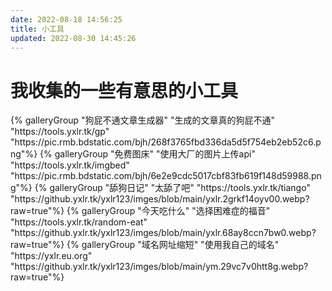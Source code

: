 ```yaml
---
date: 2022-08-18 14:56:25
title: 小工具
updated: 2022-08-30 14:45:26
---
```

# 我收集的一些有意思的小工具

<div class="gallery-group-main">
{% galleryGroup "狗屁不通文章生成器" "生成的文章真的狗屁不通" "https://tools.yxlr.tk/gp" "https://pic.rmb.bdstatic.com/bjh/268f3765fbd336da5d5f754eb2eb52c6.png"%}
{% galleryGroup "免费图床" "使用大厂的图片上传api" "https://tools.yxlr.tk/imgbed" "https://pic.rmb.bdstatic.com/bjh/6e2e9cdc5017cbf83fb619f148d59988.png"%}
{% galleryGroup "舔狗日记" "太舔了吧" "https://tools.yxlr.tk/tiango" "https://github.yxlr.tk/yxlr123/imges/blob/main/yxlr.2grkf14oyv00.webp?raw=true"%}
{% galleryGroup "今天吃什么" "选择困难症的福音" "https://tools.yxlr.tk/random-eat" "https://github.yxlr.tk/yxlr123/imges/blob/main/yxlr.68ay8ccn7bw0.webp?raw=true"%}
{% galleryGroup "域名网址缩短" "使用我自己的域名" "https://yxlr.eu.org" "https://github.yxlr.tk/yxlr123/imges/blob/main/ym.29vc7v0htt8g.webp?raw=true"%}

</div>

